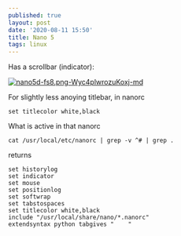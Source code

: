 ```yaml
---
published: true
layout: post
date: '2020-08-11 15:50'
title: Nano 5
tags: linux 
---
```

Has a scrollbar (indicator):

[![nano5d-fs8.png-Wyc4plwrozuKoxj-md](https://images.weserv.nl/?url=https://i.imgur.com/0sixJxsl.png)](https://images.weserv.nl/?url=https://i.imgur.com/0sixJxs.png)

For slightly less anoying titlebar, in nanorc

    set titlecolor white,black

What is active in that nanorc

    cat /usr/local/etc/nanorc | grep -v ^# | grep .
    
returns
    
    set historylog
    set indicator
    set mouse
    set positionlog
    set softwrap
    set tabstospaces
    set titlecolor white,black
    include "/usr/local/share/nano/*.nanorc"
    extendsyntax python tabgives "    "
